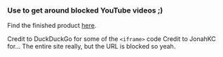 ### Use to get around blocked YouTube videos ;)

Find the finished product [here]([https://yt.jcwyt.com](https://terry-stormchaser.github.io/youtube-unblcked/)).

Credit to DuckDuckGo for some of the `<iframe>` code
Credit to JonahKC for... The entire site really, but the URL is blocked so yeah.
